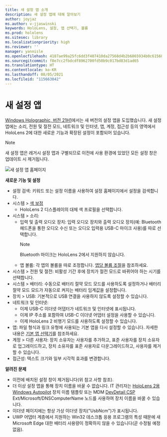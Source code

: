 ```yaml
---
title: 새 설정 앱 소개
description: 새 설정 앱에 대해 알아보기
author: joyjaz
ms.author: v-jjaswinski
keywords: HoloLens, 설정, 앱 선택기, 볼륨
ms.prod: hololens
ms.sitesec: library
ms.localizationpriority: high
ms.reviewer: ''
manager: yannisle
ms.openlocfilehash: 4187ae99a25fc6dd3f407410da27568d4b2b6865934b0c615680f295ec7977be
ms.sourcegitcommit: f8e7cc2fbdcdf8962700fd50b9c017bd83d1ad65
ms.translationtype: HT
ms.contentlocale: ko-KR
ms.lasthandoff: 08/05/2021
ms.locfileid: "115663042"
---
```

# <a name="new-settings-app"></a>새 설정 앱

[Windows Holographic, 버전 21H1](hololens-release-notes.md#windows-holographic-version-21h1)에서는 새 버전의 설정 앱을 도입했습니다. 새 설정 앱에는 소리, 전원 및 절전 모드, 네트워크 및 인터넷, 앱, 계정, 접근성 등의 영역에서 HoloLens 2에 대한 새로운 기능과 확장된 설정이 포함되어 있습니다.

> [!NOTE]
> 새 설정 앱은 레거시 설정 앱과 구별되므로 이전에 사용 환경에 있었던 모든 설정 창은 업데이트 시 제거됩니다.

![새 설정 앱 홈페이지](images/new-settings-app.png)

**새로운 기능 및 설정**
- 설정 검색: 키워드 또는 설정 이름을 사용하여 설정 홈페이지에서 설정을 검색합니다.
- 시스템 > [색 보정](hololens2-display.md#how-to-use-display-color-calibration)
    - HoloLens 2 디스플레이의 대체 색 프로필을 선택합니다.
- 시스템 > 소리:
  - 입력 및 출력 오디오 장치: 입력 오디오 장치와 출력 오디오 장치(예: Bluetooth 헤드폰을 통한 오디오 수신 또는 오디오 입력용 USB-C 마이크 사용)를 따로 선택합니다.
    > [!NOTE]
    > Bluetooth 마이크는 HoloLens 2에서 지원하지 않습니다.
  - 앱 볼륨: 각 앱의 볼륨을 따로 조정합니다. [앱당 볼륨 조절](holographic-home.md#per-app-volume-control)을 참조하세요.
- 시스템 > 전원 및 절전: 비활성 기간 후에 장치가 절전 모드로 바뀌어야 하는 시기를 선택합니다.
- 시스템 > 배터리: 수동으로 배터리 절약 모드 모드를 사용하도록 설정하거나 배터리 절약 모드 모드가 자동으로 켜지는 배터리 임계값을 설정합니다.
- 장치 > USB: 기본적으로 USB 연결을 사용하지 않도록 설정할 수 있습니다.
- 네트워크 및 인터넷:
  - 이제 USB-C 이더넷 어댑터가 네트워크 및 인터넷에 표시됩니다.
  - 이제 IP 주소를 포함하여 USB-C 이더넷 어댑터 설정을 사용할 수 있습니다.
  - 이제 HoloLens 2 비행기 모드를 사용하도록 설정할 수 있습니다.
- 앱: 파일 형식과 링크 유형에 사용되는 기본 앱을 다시 설정할 수 있습니다. 자세한 내용은 [기본 앱 선택기](holographic-home.md#default-app-picker)를 참조하세요.
- 계정 > 다른 사용자: 장치 소유자는 사용자를 추가하고, 표준 사용자를 장치 소유자로 업그레이드하고, 장치 소유자를 표준 사용자로 다운그레이드하고, 사용자를 제거할 수 있습니다.
- 접근성: 텍스트 크기와 일부 시각적 효과를 변경합니다.

**알려진 문제**
- 이전에 배치된 설정 창이 제거됩니다(위 참고 사항 참조).
- 더 이상 설정 앱을 통해 장치 이름을 바꿀 수 없습니다. IT 관리자는 [HoloLens 2용 Windows Autopilot](hololens2-autopilot.md) 장치 이름 템플릿 또는 MDM [DevDetail CSP](/windows/client-management/mdm/devdetail-csp) Ext/Microsoft/DNSComputerName 노드를 사용하여 장치 이름을 바꿀 수 있습니다.
- 이더넷 페이지에는 항상 가상 이더넷 장치("UsbNcm")가 표시됩니다.
- UWP 어댑터 계층에서 지원하는 Win32 데스크톱 응용 프로그램의 특성 때문에 새 Microsoft Edge 대한 배터리 사용량이 정확하지 않을 수 있습니다(곧 수정될 예정 없음).

